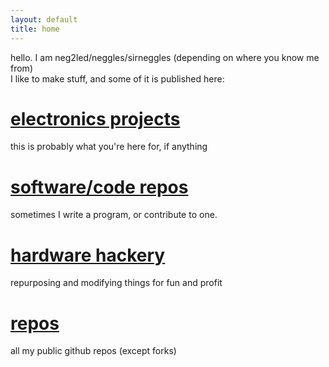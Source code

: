 ```yaml
---
layout: default
title: home
---
```


hello. I am neg2led/neggles/sirneggles (depending on where you know me from)  
I like to make stuff, and some of it is published here:

# [electronics projects](./electronics)
this is probably what you're here for, if anything

# [software/code repos](./software)
sometimes I write a program, or contribute to one.

# [hardware hackery](./hackery)
repurposing and modifying things for fun and profit

# [repos](./repos)
all my public github repos (except forks)